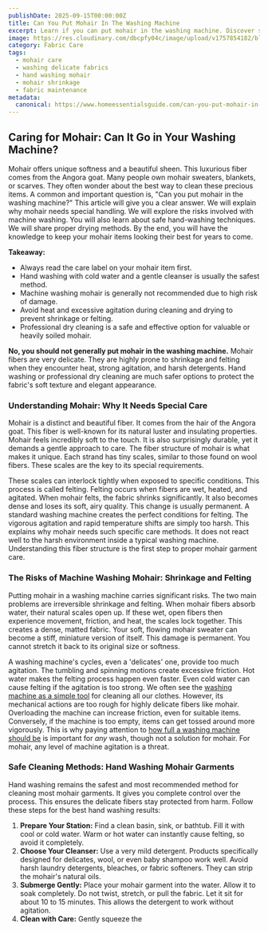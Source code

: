 ```yaml
---
publishDate: 2025-09-15T00:00:00Z
title: Can You Put Mohair In The Washing Machine
excerpt: Learn if you can put mohair in the washing machine. Discover safe hand-washing methods and drying tips for delicate mohair garments.
image: https://res.cloudinary.com/dbcpfy04c/image/upload/v1757854182/blog_image_1757854182_wkoi8n.webp
category: Fabric Care
tags:
  - mohair care
  - washing delicate fabrics
  - hand washing mohair
  - mohair shrinkage
  - fabric maintenance
metadata:
  canonical: https://www.homeessentialsguide.com/can-you-put-mohair-in-the-washing-machine
---
```


## Caring for Mohair: Can It Go in Your Washing Machine?

Mohair offers unique softness and a beautiful sheen. This luxurious fiber comes from the Angora goat. Many people own mohair sweaters, blankets, or scarves. They often wonder about the best way to clean these precious items. A common and important question is, "Can you put mohair in the washing machine?" This article will give you a clear answer. We will explain why mohair needs special handling. We will explore the risks involved with machine washing. You will also learn about safe hand-washing techniques. We will share proper drying methods. By the end, you will have the knowledge to keep your mohair items looking their best for years to come.

**Takeaway:**
*   Always read the care label on your mohair item first.
*   Hand washing with cold water and a gentle cleanser is usually the safest method.
*   Machine washing mohair is generally not recommended due to high risk of damage.
*   Avoid heat and excessive agitation during cleaning and drying to prevent shrinkage or felting.
*   Professional dry cleaning is a safe and effective option for valuable or heavily soiled mohair.

**No, you should not generally put mohair in the washing machine.** Mohair fibers are very delicate. They are highly prone to shrinkage and felting when they encounter heat, strong agitation, and harsh detergents. Hand washing or professional dry cleaning are much safer options to protect the fabric's soft texture and elegant appearance.

### Understanding Mohair: Why It Needs Special Care

Mohair is a distinct and beautiful fiber. It comes from the hair of the Angora goat. This fiber is well-known for its natural luster and insulating properties. Mohair feels incredibly soft to the touch. It is also surprisingly durable, yet it demands a gentle approach to care. The fiber structure of mohair is what makes it unique. Each strand has tiny scales, similar to those found on wool fibers. These scales are the key to its special requirements.

These scales can interlock tightly when exposed to specific conditions. This process is called felting. Felting occurs when fibers are wet, heated, and agitated. When mohair felts, the fabric shrinks significantly. It also becomes dense and loses its soft, airy quality. This change is usually permanent. A standard washing machine creates the perfect conditions for felting. The vigorous agitation and rapid temperature shifts are simply too harsh. This explains why mohair needs such specific care methods. It does not react well to the harsh environment inside a typical washing machine. Understanding this fiber structure is the first step to proper mohair garment care.

### The Risks of Machine Washing Mohair: Shrinkage and Felting

Putting mohair in a washing machine carries significant risks. The two main problems are irreversible shrinkage and felting. When mohair fibers absorb water, their natural scales open up. If these wet, open fibers then experience movement, friction, and heat, the scales lock together. This creates a dense, matted fabric. Your soft, flowing mohair sweater can become a stiff, miniature version of itself. This damage is permanent. You cannot stretch it back to its original size or softness.

A washing machine's cycles, even a 'delicates' one, provide too much agitation. The tumbling and spinning motions create excessive friction. Hot water makes the felting process happen even faster. Even cold water can cause felting if the agitation is too strong. We often see the [washing machine as a simple tool](https://homeessentialsguide.com/what-is-a-washing-machine) for cleaning all our clothes. However, its mechanical actions are too rough for highly delicate fibers like mohair. Overloading the machine can increase friction, even for suitable items. Conversely, if the machine is too empty, items can get tossed around more vigorously. This is why paying attention to [how full a washing machine should be](https://homeessentialsguide.com/how-full-washing-machine-should-be) is important for *any* wash, though not a solution for mohair. For mohair, any level of machine agitation is a threat.

### Safe Cleaning Methods: Hand Washing Mohair Garments

Hand washing remains the safest and most recommended method for cleaning most mohair garments. It gives you complete control over the process. This ensures the delicate fibers stay protected from harm. Follow these steps for the best hand washing results:

1.  **Prepare Your Station:** Find a clean basin, sink, or bathtub. Fill it with cool or cold water. Warm or hot water can instantly cause felting, so avoid it completely.
2.  **Choose Your Cleanser:** Use a very mild detergent. Products specifically designed for delicates, wool, or even baby shampoo work well. Avoid harsh laundry detergents, bleaches, or fabric softeners. They can strip the mohair's natural oils.
3.  **Submerge Gently:** Place your mohair garment into the water. Allow it to soak completely. Do not twist, stretch, or pull the fabric. Let it sit for about 10 to 15 minutes. This allows the detergent to work without agitation.
4.  **Clean with Care:** Gently squeeze the